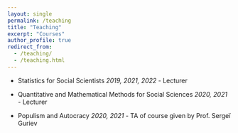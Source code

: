 ```yaml
---
layout: single
permalink: /teaching
title: "Teaching"
excerpt: "Courses"
author_profile: true
redirect_from:
  - /teaching/
  - /teaching.html
---
```


+ Statistics for Social Scientists
_2019, 2021, 2022_ - Lecturer

+ Quantitative and Mathematical Methods for Social Sciences
_2020, 2021_ - Lecturer

+ Populism and Autocracy
_2020, 2021_ - TA of course given by Prof. Sergeï Guriev
